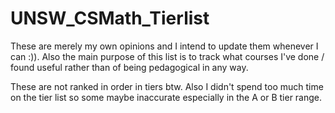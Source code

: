 # UNSW_CSMath_Tierlist

These are merely my own opinions and I intend to update them whenever I can :)). Also the main purpose of this list is to track what courses I've done / found useful rather than of being pedagogical in any way.

These are not ranked in order in tiers btw. Also I didn't spend too much time on the tier list so some maybe inaccurate especially in the A or B tier range.
